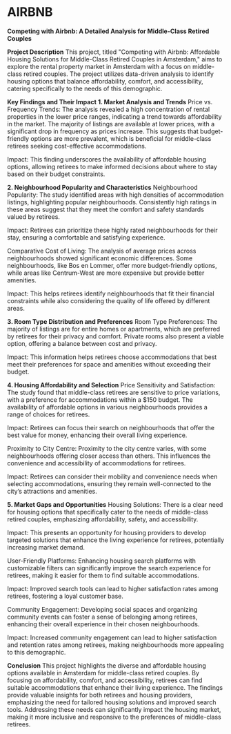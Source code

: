 # AIRBNB
**Competing with Airbnb: A Detailed Analysis for Middle-Class Retired Couples**

**Project Description**
This project, titled "Competing with Airbnb: Affordable Housing Solutions for Middle-Class Retired Couples in Amsterdam," aims to explore the rental property market in Amsterdam with a focus on middle-class retired couples. The project utilizes data-driven analysis to identify housing options that balance affordability, comfort, and accessibility, catering specifically to the needs of this demographic.

**Key Findings and Their Impact**
**1. Market Analysis and Trends**
Price vs. Frequency Trends: The analysis revealed a high concentration of rental properties in the lower price ranges, indicating a trend towards affordability in the market. The majority of listings are available at lower prices, with a significant drop in frequency as prices increase. This suggests that budget-friendly options are more prevalent, which is beneficial for middle-class retirees seeking cost-effective accommodations.

Impact: This finding underscores the availability of affordable housing options, allowing retirees to make informed decisions about where to stay based on their budget constraints.

**2. Neighbourhood Popularity and Characteristics**
Neighbourhood Popularity: The study identified areas with high densities of accommodation listings, highlighting popular neighbourhoods. Consistently high ratings in these areas suggest that they meet the comfort and safety standards valued by retirees.

Impact: Retirees can prioritize these highly rated neighbourhoods for their stay, ensuring a comfortable and satisfying experience.

Comparative Cost of Living: The analysis of average prices across neighbourhoods showed significant economic differences. Some neighbourhoods, like Bos en Lommer, offer more budget-friendly options, while areas like Centrum-West are more expensive but provide better amenities.

Impact: This helps retirees identify neighbourhoods that fit their financial constraints while also considering the quality of life offered by different areas.

**3. Room Type Distribution and Preferences**
Room Type Preferences: The majority of listings are for entire homes or apartments, which are preferred by retirees for their privacy and comfort. Private rooms also present a viable option, offering a balance between cost and privacy.

Impact: This information helps retirees choose accommodations that best meet their preferences for space and amenities without exceeding their budget.

**4. Housing Affordability and Selection**
Price Sensitivity and Satisfaction: The study found that middle-class retirees are sensitive to price variations, with a preference for accommodations within a $150 budget. The availability of affordable options in various neighbourhoods provides a range of choices for retirees.

Impact: Retirees can focus their search on neighbourhoods that offer the best value for money, enhancing their overall living experience.

Proximity to City Centre: Proximity to the city centre varies, with some neighbourhoods offering closer access than others. This influences the convenience and accessibility of accommodations for retirees.

Impact: Retirees can consider their mobility and convenience needs when selecting accommodations, ensuring they remain well-connected to the city’s attractions and amenities.

**5. Market Gaps and Opportunities**
Housing Solutions: There is a clear need for housing options that specifically cater to the needs of middle-class retired couples, emphasizing affordability, safety, and accessibility.

Impact: This presents an opportunity for housing providers to develop targeted solutions that enhance the living experience for retirees, potentially increasing market demand.

User-Friendly Platforms: Enhancing housing search platforms with customizable filters can significantly improve the search experience for retirees, making it easier for them to find suitable accommodations.

Impact: Improved search tools can lead to higher satisfaction rates among retirees, fostering a loyal customer base.

Community Engagement: Developing social spaces and organizing community events can foster a sense of belonging among retirees, enhancing their overall experience in their chosen neighbourhoods.

Impact: Increased community engagement can lead to higher satisfaction and retention rates among retirees, making neighbourhoods more appealing to this demographic.

**Conclusion**
This project highlights the diverse and affordable housing options available in Amsterdam for middle-class retired couples. By focusing on affordability, comfort, and accessibility, retirees can find suitable accommodations that enhance their living experience. The findings provide valuable insights for both retirees and housing providers, emphasizing the need for tailored housing solutions and improved search tools. Addressing these needs can significantly impact the housing market, making it more inclusive and responsive to the preferences of middle-class retirees.
